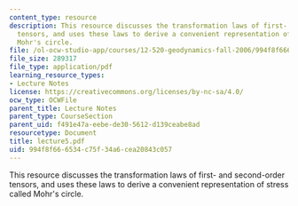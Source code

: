 ```yaml
---
content_type: resource
description: This resource discusses the transformation laws of first- and second-order
  tensors, and uses these laws to derive a convenient representation of stress called
  Mohr's circle.
file: /ol-ocw-studio-app/courses/12-520-geodynamics-fall-2006/994f8f666534c75f34a6cea20843c057_lecture5.pdf
file_size: 289317
file_type: application/pdf
learning_resource_types:
- Lecture Notes
license: https://creativecommons.org/licenses/by-nc-sa/4.0/
ocw_type: OCWFile
parent_title: Lecture Notes
parent_type: CourseSection
parent_uid: f491e47a-eebe-de30-5612-d139ceabe8ad
resourcetype: Document
title: lecture5.pdf
uid: 994f8f66-6534-c75f-34a6-cea20843c057
---
```

This resource discusses the transformation laws of first- and second-order tensors, and uses these laws to derive a convenient representation of stress called Mohr's circle.